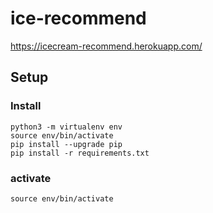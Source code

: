 # ice-recommend

https://icecream-recommend.herokuapp.com/

## Setup
### Install
```
python3 -m virtualenv env
source env/bin/activate
pip install --upgrade pip
pip install -r requirements.txt
```

### activate

```
source env/bin/activate
```
